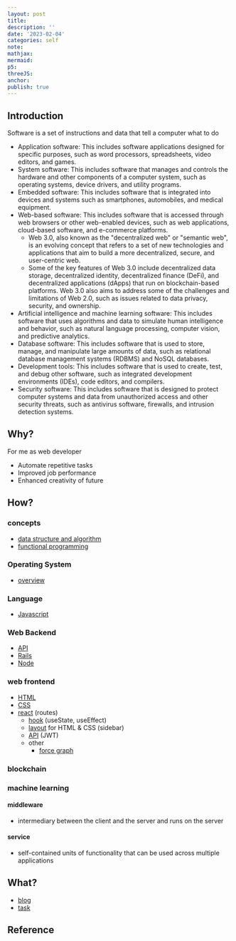 ```yaml
---
layout: post
title:
description: ''
date: '2023-02-04'
categories: self
note:
mathjax:
mermaid:
p5:
threeJS:
anchor:
publish: true
---
```


## Introduction

Software is a set of instructions and data that tell a computer what to do
* Application software: This includes software applications designed for specific purposes, such as word processors, spreadsheets, video editors, and games.
* System software: This includes software that manages and controls the hardware and other components of a computer system, such as operating systems, device drivers, and utility programs.
* Embedded software: This includes software that is integrated into devices and systems such as smartphones, automobiles, and medical equipment.
* Web-based software: This includes software that is accessed through web browsers or other web-enabled devices, such as web applications, cloud-based software, and e-commerce platforms.
  * Web 3.0, also known as the "decentralized web" or "semantic web", is an evolving concept that refers to a set of new technologies and applications that aim to build a more decentralized, secure, and user-centric web.
  * Some of the key features of Web 3.0 include decentralized data storage, decentralized identity, decentralized finance (DeFi), and decentralized applications (dApps) that run on blockchain-based platforms. Web 3.0 also aims to address some of the challenges and limitations of Web 2.0, such as issues related to data privacy, security, and ownership.
* Artificial intelligence and machine learning software: This includes software that uses algorithms and data to simulate human intelligence and behavior, such as natural language processing, computer vision, and predictive analytics.
* Database software: This includes software that is used to store, manage, and manipulate large amounts of data, such as relational database management systems (RDBMS) and NoSQL databases.
* Development tools: This includes software that is used to create, test, and debug other software, such as integrated development environments (IDEs), code editors, and compilers.
* Security software: This includes software that is designed to protect computer systems and data from unauthorized access and other security threats, such as antivirus software, firewalls, and intrusion detection systems.

## Why?

For me as web developer
* Automate repetitive tasks
* Improved job performance
* Enhanced creativity of future

## How?

### concepts

* [data structure and algorithm]({{site.baseurl}}/dsa/2021/11/25/data-structure-and-algorithm.html)
* [functional programming]({{site.baseurl}}/functional-programming/2022/12/10/overview.html)

### Operating System

* [overview]({{site.baseurl}}/os/2023/04/02/overview.html)

### Language

* [Javascript]({{site.baseurl}}/javascript/2022/12/12/javascript.html)

### Web Backend

* [API]({{site.baseurl}}/api/2021/02/18/overview.html)
* [Rails]({{site.baseurl}}/rails/2023/01/01/overview.html)
* [Node]({{site.baseurl}}/node/2022/12/30/node.html)

### web frontend

* [HTML]({{site.baseurl}}/html/2021/12/17/overview.html)
* [CSS]({{site.baseurl}}/css/2022/10/15/overview.html)
* [react]({{site.baseurl}}/react/2021/06/13/overview.html) (routes)
  * [hook]({{site.baseurl}}/react/2021/06/17/hook.html) (useState, useEffect)
  * [layout]({{site.baseurl}}/react/2021/06/14/layout.html) for HTML & CSS (sidebar)
  * [API]({{site.baseurl}}/react/2022/09/14/api.html) (JWT)
  * other
    * [force graph]({{site.baseurl}}/react/2023/02/18/node-graph.html)

### blockchain

### machine learning

#### middleware

* intermediary between the client and the server and runs on the server

#### service

* self-contained units of functionality that can be used across multiple applications

## What?

* [blog]({{site.baseurl}}/project/1993/09/01/(project)-blog.html)
* [task]({{site.baseurl}}/project/1993/09/01/(project)-task.html)

## Reference
